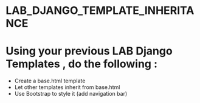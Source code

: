 # LAB_DJANGO_TEMPLATE_INHERITANCE

# Using your previous LAB Django Templates , do the following :
- Create a base.html template
- Let other templates inherit from base.html
- Use Bootstrap to style it (add navigation bar)